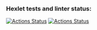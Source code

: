 ### Hexlet tests and linter status:
[![Actions Status](https://github.com/CAHTEL/php-oop-project-lvl1/workflows/hexlet-check/badge.svg)](https://github.com/CAHTEL/php-oop-project-lvl1/actions)
[![Actions Status](https://github.com/CAHTEL/php-oop-project-lvl1/actions/workflows/main.yml/badge.svg)](https://github.com/CAHTEL/php-oop-project-lvl1/actions)
